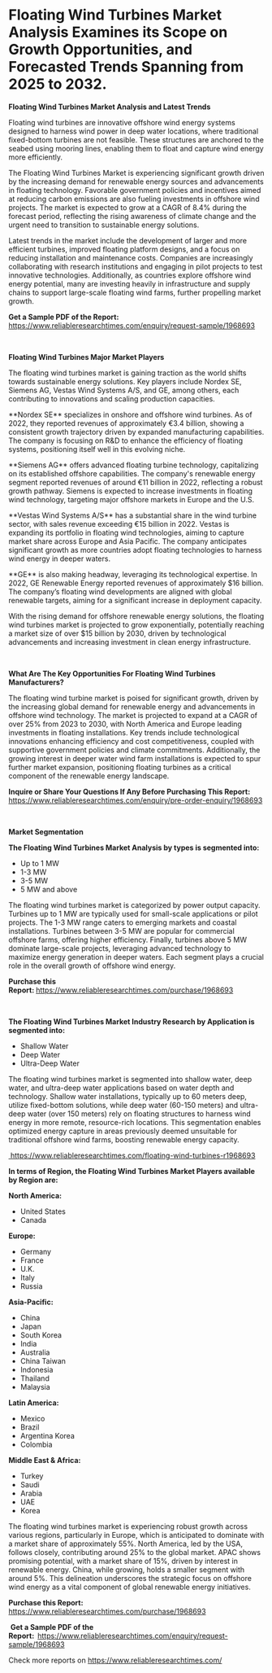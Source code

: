 <p><h1>Floating Wind Turbines Market Analysis Examines its Scope on Growth Opportunities, and Forecasted Trends Spanning from 2025 to 2032.</h1></p><p><strong>Floating Wind Turbines Market Analysis and Latest Trends</strong></p>
<p><p>Floating wind turbines are innovative offshore wind energy systems designed to harness wind power in deep water locations, where traditional fixed-bottom turbines are not feasible. These structures are anchored to the seabed using mooring lines, enabling them to float and capture wind energy more efficiently.</p><p>The Floating Wind Turbines Market is experiencing significant growth driven by the increasing demand for renewable energy sources and advancements in floating technology. Favorable government policies and incentives aimed at reducing carbon emissions are also fueling investments in offshore wind projects. The market is expected to grow at a CAGR of 8.4% during the forecast period, reflecting the rising awareness of climate change and the urgent need to transition to sustainable energy solutions.</p><p>Latest trends in the market include the development of larger and more efficient turbines, improved floating platform designs, and a focus on reducing installation and maintenance costs. Companies are increasingly collaborating with research institutions and engaging in pilot projects to test innovative technologies. Additionally, as countries explore offshore wind energy potential, many are investing heavily in infrastructure and supply chains to support large-scale floating wind farms, further propelling market growth.</p></p>
<p><strong>Get a Sample PDF of the Report:&nbsp;</strong> <a href="https://www.reliableresearchtimes.com/enquiry/request-sample/1968693?utm_campaign=3088&utm_medium=2&utm_source=Github&utm_content=ia&utm_term=08042025&utm_id=floating-wind-turbines">https://www.reliableresearchtimes.com/enquiry/request-sample/1968693</a></p>
<p>&nbsp;</p>
<p><strong>Floating Wind Turbines Major Market Players</strong></p>
<p><p>The floating wind turbines market is gaining traction as the world shifts towards sustainable energy solutions. Key players include Nordex SE, Siemens AG, Vestas Wind Systems A/S, and GE, among others, each contributing to innovations and scaling production capacities.</p><p>**Nordex SE** specializes in onshore and offshore wind turbines. As of 2022, they reported revenues of approximately €3.4 billion, showing a consistent growth trajectory driven by expanded manufacturing capabilities. The company is focusing on R&D to enhance the efficiency of floating systems, positioning itself well in this evolving niche.</p><p>**Siemens AG** offers advanced floating turbine technology, capitalizing on its established offshore capabilities. The company's renewable energy segment reported revenues of around €11 billion in 2022, reflecting a robust growth pathway. Siemens is expected to increase investments in floating wind technology, targeting major offshore markets in Europe and the U.S.</p><p>**Vestas Wind Systems A/S** has a substantial share in the wind turbine sector, with sales revenue exceeding €15 billion in 2022. Vestas is expanding its portfolio in floating wind technologies, aiming to capture market share across Europe and Asia Pacific. The company anticipates significant growth as more countries adopt floating technologies to harness wind energy in deeper waters.</p><p>**GE** is also making headway, leveraging its technological expertise. In 2022, GE Renewable Energy reported revenues of approximately $16 billion. The company’s floating wind developments are aligned with global renewable targets, aiming for a significant increase in deployment capacity.</p><p>With the rising demand for offshore renewable energy solutions, the floating wind turbines market is projected to grow exponentially, potentially reaching a market size of over $15 billion by 2030, driven by technological advancements and increasing investment in clean energy infrastructure.</p></p>
<p>&nbsp;</p>
<p><strong>What Are The Key Opportunities For Floating Wind Turbines Manufacturers?</strong></p>
<p><p>The floating wind turbine market is poised for significant growth, driven by the increasing global demand for renewable energy and advancements in offshore wind technology. The market is projected to expand at a CAGR of over 25% from 2023 to 2030, with North America and Europe leading investments in floating installations. Key trends include technological innovations enhancing efficiency and cost competitiveness, coupled with supportive government policies and climate commitments. Additionally, the growing interest in deeper water wind farm installations is expected to spur further market expansion, positioning floating turbines as a critical component of the renewable energy landscape.</p></p>
<p><strong>Inquire or Share Your Questions If Any Before Purchasing This Report:</strong> <a href="https://www.reliableresearchtimes.com/enquiry/pre-order-enquiry/1968693?utm_campaign=3088&utm_medium=2&utm_source=Github&utm_content=ia&utm_term=08042025&utm_id=floating-wind-turbines">https://www.reliableresearchtimes.com/enquiry/pre-order-enquiry/1968693</a></p>
<p>&nbsp;</p>
<p><strong>Market Segmentation</strong></p>
<p><strong>The Floating Wind Turbines Market Analysis by types is segmented into:</strong></p>
<p><ul><li>Up to 1 MW</li><li>1-3 MW</li><li>3-5 MW</li><li>5 MW and above</li></ul></p>
<p><p>The floating wind turbines market is categorized by power output capacity. Turbines up to 1 MW are typically used for small-scale applications or pilot projects. The 1-3 MW range caters to emerging markets and coastal installations. Turbines between 3-5 MW are popular for commercial offshore farms, offering higher efficiency. Finally, turbines above 5 MW dominate large-scale projects, leveraging advanced technology to maximize energy generation in deeper waters. Each segment plays a crucial role in the overall growth of offshore wind energy.</p></p>
<p><strong>Purchase this Report:&nbsp;</strong><a href="https://www.reliableresearchtimes.com/purchase/1968693?utm_campaign=3088&utm_medium=2&utm_source=Github&utm_content=ia&utm_term=08042025&utm_id=floating-wind-turbines">https://www.reliableresearchtimes.com/purchase/1968693</a></p>
<p>&nbsp;</p>
<p><strong>The Floating Wind Turbines Market Industry Research by Application is segmented into:</strong></p>
<p><ul><li>Shallow Water</li><li>Deep Water</li><li>Ultra-Deep Water</li></ul></p>
<p><p>The floating wind turbines market is segmented into shallow water, deep water, and ultra-deep water applications based on water depth and technology. Shallow water installations, typically up to 60 meters deep, utilize fixed-bottom solutions, while deep water (60-150 meters) and ultra-deep water (over 150 meters) rely on floating structures to harness wind energy in more remote, resource-rich locations. This segmentation enables optimized energy capture in areas previously deemed unsuitable for traditional offshore wind farms, boosting renewable energy capacity.</p></p>
<p><a href="https://www.reliableresearchtimes.com/floating-wind-turbines-r1968693?utm_campaign=3088&utm_medium=2&utm_source=Github&utm_content=ia&utm_term=08042025&utm_id=floating-wind-turbines">&nbsp;https://www.reliableresearchtimes.com/floating-wind-turbines-r1968693</a></p>
<p><strong>In terms of Region, the Floating Wind Turbines Market Players available by Region are:</strong></p>
<p>
    <p> <strong> North America: </strong>
        <ul>
            <li>United States</li>
            <li>Canada</li>
        </ul>
        </p> 
    <p> <strong> Europe: </strong>
        <ul>
            <li>Germany</li>
            <li>France</li>
            <li>U.K.</li>
            <li>Italy</li>
            <li>Russia</li>
        </ul>
        </p> 
    <p> <strong> Asia-Pacific: </strong>
        <ul>
            <li>China</li>
            <li>Japan</li>
            <li>South Korea</li>
            <li>India</li>
            <li>Australia</li>
            <li>China Taiwan</li>
            <li>Indonesia</li>
            <li>Thailand</li>
            <li>Malaysia</li>
        </ul>
        </p> 
    <p> <strong> Latin America: </strong>
        <ul>
            <li>Mexico</li>
            <li>Brazil</li>
            <li>Argentina Korea</li>
            <li>Colombia</li>
        </ul>
        </p> 
    <p> <strong> Middle East & Africa: </strong>
        <ul>
            <li>Turkey</li>
            <li>Saudi</li>
            <li>Arabia</li>
            <li>UAE</li>
            <li>Korea</li>
        </ul>
    </p>
    </p>
<p><p>The floating wind turbines market is experiencing robust growth across various regions, particularly in Europe, which is anticipated to dominate with a market share of approximately 55%. North America, led by the USA, follows closely, contributing around 25% to the global market. APAC shows promising potential, with a market share of 15%, driven by interest in renewable energy. China, while growing, holds a smaller segment with around 5%. This delineation underscores the strategic focus on offshore wind energy as a vital component of global renewable energy initiatives.</p></p>
<p><strong>Purchase this Report: </strong><a href="https://www.reliableresearchtimes.com/purchase/1968693?utm_campaign=3088&utm_medium=2&utm_source=Github&utm_content=ia&utm_term=08042025&utm_id=floating-wind-turbines">https://www.reliableresearchtimes.com/purchase/1968693</a></p>
<p>&nbsp;<strong>Get a Sample PDF of the Report:&nbsp;&nbsp;</strong><a href="https://www.reliableresearchtimes.com/enquiry/request-sample/1968693?utm_campaign=3088&utm_medium=2&utm_source=Github&utm_content=ia&utm_term=08042025&utm_id=floating-wind-turbines">https://www.reliableresearchtimes.com/enquiry/request-sample/1968693</a></p>
<p><strong></strong></p>
<p>Check more reports on <a href="https://www.reliableresearchtimes.com/?utm_campaign=3088&utm_medium=2&utm_source=Github&utm_content=ia&utm_term=08042025&utm_id=floating-wind-turbines">https://www.reliableresearchtimes.com/</a></p>